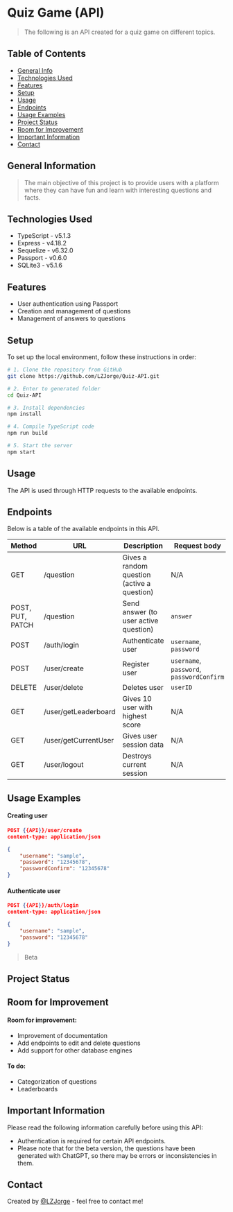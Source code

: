 # Quiz Game (API)
> The following is an API created for a quiz game on different topics.

## Table of Contents
* [General Info](#general-information)
* [Technologies Used](#technologies-used)
* [Features](#features)
* [Setup](#setup)
* [Usage](#usage)
* [Endpoints](#endpoints)
* [Usage Examples](#usage-examples)
* [Project Status](#project-status)
* [Room for Improvement](#room-for-improvement)
* [Important Information](#important-information)
* [Contact](#contact)

## General Information
> The main objective of this project is to provide users with a platform where they can have fun and learn with interesting questions and facts.


## Technologies Used

- TypeScript - v5.1.3
- Express - v4.18.2
- Sequelize - v6.32.0
- Passport - v0.6.0
- SQLite3 - v5.1.6


## Features

- User authentication using Passport
- Creation and management of questions
- Management of answers to questions


## Setup
To set up the local environment, follow these instructions in order:

```bash
# 1. Clone the repository from GitHub
git clone https://github.com/LZJorge/Quiz-API.git

# 2. Enter to generated folder
cd Quiz-API

# 3. Install dependencies
npm install

# 4. Compile TypeScript code
npm run build

# 5. Start the server
npm start
```

## Usage
The API is used through HTTP requests to the available endpoints.

## Endpoints

Below is a table of the available endpoints in this API.

| Method | URL              | Description                                | Request body                            |
| ------ | ---------------- | ------------------------------------------ | --------------------------------------- |
| GET    | /question        | Gives a random question (active a question) | N/A                                     |
| POST, PUT, PATCH    | /question        | Send answer (to user active question)       | `answer`                                |
| POST   | /auth/login      | Authenticate user                          | `username`, `password`                  |
| POST   | /user/create     | Register user                              | `username`, `password`, `passwordConfirm` |
| DELETE | /user/delete     | Deletes user                               | `userID`                               |
| GET    | /user/getLeaderboard     | Gives 10 user with highest score                   | N/A  |
| GET    | /user/getCurrentUser     | Gives user session data                   | N/A  |
| GET    | /user/logout     | Destroys current session                    | N/A  |                 


## Usage Examples

#### Creating user
```json
POST {{API}}/user/create
content-type: application/json

{
    "username": "sample",
    "password": "12345678",
    "passwordConfirm": "12345678"
}
```

#### Authenticate user
```json
POST {{API}}/auth/login
content-type: application/json

{
    "username": "sample",
    "password": "12345678"
}
```

> Beta
## Project Status


## Room for Improvement

#### Room for improvement:
- Improvement of documentation
- Add endpoints to edit and delete questions
- Add support for other database engines

#### To do:
- Categorization of questions
- Leaderboards


## Important Information

Please read the following information carefully before using this API:

- Authentication is required for certain API endpoints.
- Please note that for the beta version, the questions have been generated with ChatGPT, so there may be errors or inconsistencies in them.


## Contact
Created by [@LZJorge](https://github.com/LZJorge) - feel free to contact me!
